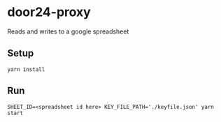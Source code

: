 # door24-proxy

Reads and writes to a google spreadsheet

## Setup

```
yarn install
```

## Run

```
SHEET_ID=<spreadsheet id here> KEY_FILE_PATH='./keyfile.json' yarn start
```
